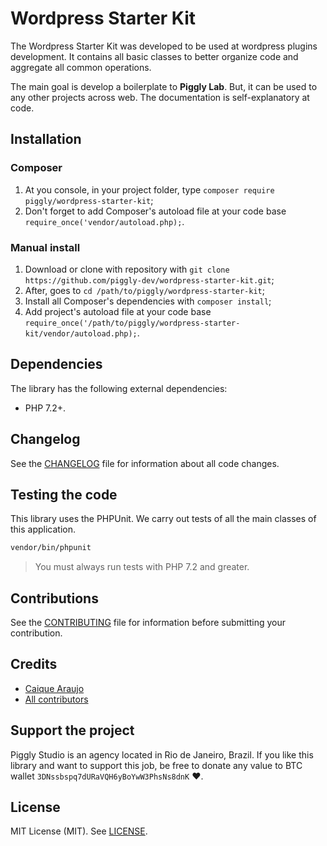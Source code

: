 # Wordpress Starter Kit

The Wordpress Starter Kit was developed to be used at wordpress plugins development. It contains all basic classes to better organize code and aggregate all common operations.

The main goal is develop a boilerplate to **Piggly Lab**. But, it can be used to any other projects across web. The documentation is self-explanatory at code.

## Installation

### Composer

1. At you console, in your project folder, type `composer require piggly/wordpress-starter-kit`;
2. Don't forget to add Composer's autoload file at your code base `require_once('vendor/autoload.php);`.

### Manual install

1. Download or clone with repository with `git clone https://github.com/piggly-dev/wordpress-starter-kit.git`;
2. After, goes to `cd /path/to/piggly/wordpress-starter-kit`;
3. Install all Composer's dependencies with `composer install`;
4. Add project's autoload file at your code base `require_once('/path/to/piggly/wordpress-starter-kit/vendor/autoload.php);`.

## Dependencies 

The library has the following external dependencies:

* PHP 7.2+.

## Changelog

See the [CHANGELOG](CHANGELOG.md) file for information about all code changes.

## Testing the code

This library uses the PHPUnit. We carry out tests of all the main classes of this application.

```bash
vendor/bin/phpunit
```

> You must always run tests with PHP 7.2 and greater.

## Contributions

See the [CONTRIBUTING](CONTRIBUTING.md) file for information before submitting your contribution.

## Credits

- [Caique Araujo](https://github.com/caiquearaujo)
- [All contributors](../../contributors)

## Support the project

Piggly Studio is an agency located in Rio de Janeiro, Brazil. If you like this library and want to support this job, be free to donate any value to BTC wallet `3DNssbspq7dURaVQH6yBoYwW3PhsNs8dnK` ❤.

## License

MIT License (MIT). See [LICENSE](LICENSE).